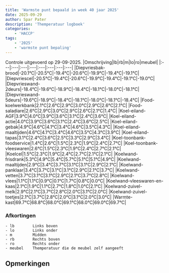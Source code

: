 ```yaml
---
title: 'Warmste punt bepaald in week 40 jaar 2025'
date: 2025-09-29
author: Spar Pater
description: 'Themperatuur logboek'
categories:
    - 'HACCP'
tags:
    - '2025'
    - 'warmste punt bepaling'
---
```

Controle uitgevoerd op 29-09-2025.
|Omschrijving|lb|rb|m|lo|ro|meubel|
|:---|:---|:---|:---|:---|:---|:---|:---|
|Diepvriesbak-brood|-20.1°C|-20.5°C|-19.4°C|-20.6°C|-19.9°C|-19.4°C|-19.1°C|
|Diepvriescel|-20.5°C|-19.4°C|-20.6°C|-19.9°C|-19.4°C|-19.1°C|-19.0°C|
|Diepvrieswand-2deurs|-18.4°C|-19.6°C|-18.9°C|-18.4°C|-18.1°C|-18.0°C|-18.1°C|
|Diepvrieswand-5deurs|-19.6°C|-18.9°C|-18.4°C|-18.1°C|-18.0°C|-18.1°C|-18.4°C|
|Food-koelwerkbank|2.1°C|2.6°C|2.9°C|3.0°C|2.9°C|2.6°C|2.1°C|
|Food-saladiare|2.6°C|2.9°C|3.0°C|2.9°C|2.6°C|2.1°C|1.4°C|
|Koel-eiland-AGF|3.9°C|4.0°C|3.9°C|3.6°C|3.1°C|2.4°C|3.6°C|
|Koel-eiland-actie|4.0°C|3.9°C|3.6°C|3.1°C|2.4°C|3.6°C|2.5°C|
|Koel-eiland-gebak|4.9°C|4.6°C|4.1°C|3.4°C|4.6°C|3.5°C|4.3°C|
|Koel-eiland-maaltijden|4.6°C|4.1°C|3.4°C|4.6°C|3.5°C|4.3°C|3.9°C|
|Koel-eiland-tapas|3.1°C|2.4°C|3.6°C|2.5°C|3.3°C|2.9°C|3.4°C|
|Koel-toonbank-foodservice|1.4°C|2.6°C|1.5°C|2.3°C|1.9°C|2.4°C|2.7°C|
|Koel-toonbank-vleeswaren|2.6°C|1.5°C|2.3°C|1.9°C|2.4°C|2.7°C|2.1°C|
|Koelcel|1.5°C|2.3°C|1.9°C|2.4°C|2.7°C|2.1°C|2.1°C|
|Koelwand-frisdrank|5.3°C|4.9°C|5.4°C|5.7°C|5.1°C|5.1°C|4.9°C|
|Koelwand-maaltijden|2.9°C|3.4°C|3.7°C|3.1°C|3.1°C|2.9°C|2.1°C|
|Koelwand-panklaar|3.4°C|3.7°C|3.1°C|3.1°C|2.9°C|2.1°C|3.7°C|
|Koelwand-vetten|3.7°C|3.1°C|3.1°C|2.9°C|2.1°C|3.7°C|2.8°C|
|Koelwand-vlees|1.1°C|1.1°C|0.9°C|0.1°C|1.7°C|0.8°C|0.0°C|
|Koelwand-vleeswaren-en-kaas|2.1°C|1.9°C|1.1°C|2.7°C|1.8°C|1.0°C|2.1°C|
|Koelwand-zuivel-melk|2.9°C|2.1°C|3.7°C|2.8°C|2.0°C|3.1°C|2.0°C|
|Koelwand-zuivel-toetjes|2.1°C|3.7°C|2.8°C|2.0°C|3.1°C|2.0°C|3.0°C|
|Warmte-kast|69.7°C|68.8°C|68.0°C|69.1°C|68.0°C|69.0°C|69.7°C|

### Afkortingen
    - lb        Links boven
    - lo        Links onder
    - m         Midden
    - rb        Rechts boven
    - ro        Rechts onder
    - meubel    Themperatuur die de meubel zelf aangeeft

## Opmerkingen


